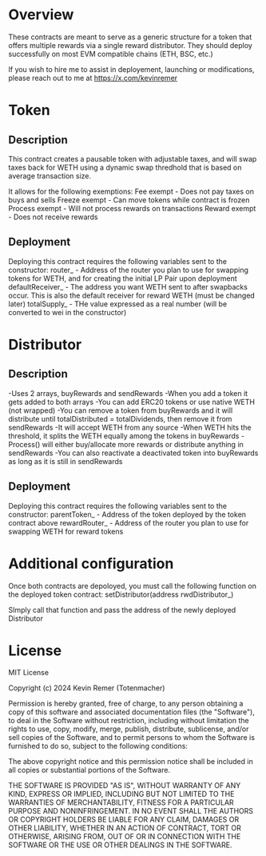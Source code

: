 # Overview

These contracts are meant to serve as a generic structure for a token that offers multiple rewards via a single reward distributor. They should deploy successfully on most EVM compatible chains (ETH, BSC, etc.)

If you wish to hire me to assist in deployement, launching or modifications, please reach out to me at https://x.com/kevinremer

# Token

## Description

This contract creates a pausable token with adjustable taxes, and will swap taxes back for WETH using a dynamic swap thredhold that is based on average transaction size.

It allows for the following exemptions:
Fee exempt - Does not pay taxes on buys and sells
Freeze exempt - Can move tokens while contract is frozen
Process exempt - Will not process rewards on transactions
Reward exempt - Does not receive rewards

## Deployment

Deploying this contract requires the following variables sent to the constructor:
router_ - Address of the router you plan to use for swapping tokens for WETH, and for creating the initial LP Pair upon deployment
defaultReceiver_ - The address you want WETH sent to after swapbacks occur. This is also the default receiver for reward WETH (must be changed later)
totalSupply_ - THe value expressed as a real number (will be converted to wei in the constructor)

# Distributor

## Description

-Uses 2 arrays, buyRewards and sendRewards
-When you add a token it gets added to both arrays
-You can add ERC20 tokens or use native WETH (not wrapped)
-You can remove a token from buyRewards and it will distribute until totalDistributed = totalDividends, then remove it from sendRewards
-It will accept WETH from any source
-When WETH hits the threshold, it splits the WETH equally among the tokens in buyRewards
-Process() will either buy/allocate more rewards or distribute anything in sendRewards
-You can also reactivate a deactivated token into buyRewards as long as it is still in sendRewards

## Deployment

Deploying this contract requires the following variables sent to the constructor:
parentToken_ - Address of the token deployed by the token contract above
rewardRouter_ - Address of the router you plan to use for swapping WETH for reward tokens

# Additional configuration

Once both contracts are depoloyed, you must call the following function on the deployed token contract:
setDistributor(address rwdDistributor_)

SImply call that function and pass the address of the newly deployed Distributor

# License

MIT License

Copyright (c) 2024 Kevin Remer (Totenmacher)

Permission is hereby granted, free of charge, to any person obtaining a copy
of this software and associated documentation files (the "Software"), to deal
in the Software without restriction, including without limitation the rights
to use, copy, modify, merge, publish, distribute, sublicense, and/or sell
copies of the Software, and to permit persons to whom the Software is
furnished to do so, subject to the following conditions:

The above copyright notice and this permission notice shall be included in all
copies or substantial portions of the Software.

THE SOFTWARE IS PROVIDED "AS IS", WITHOUT WARRANTY OF ANY KIND, EXPRESS OR
IMPLIED, INCLUDING BUT NOT LIMITED TO THE WARRANTIES OF MERCHANTABILITY,
FITNESS FOR A PARTICULAR PURPOSE AND NONINFRINGEMENT. IN NO EVENT SHALL THE
AUTHORS OR COPYRIGHT HOLDERS BE LIABLE FOR ANY CLAIM, DAMAGES OR OTHER
LIABILITY, WHETHER IN AN ACTION OF CONTRACT, TORT OR OTHERWISE, ARISING FROM,
OUT OF OR IN CONNECTION WITH THE SOFTWARE OR THE USE OR OTHER DEALINGS IN THE
SOFTWARE.